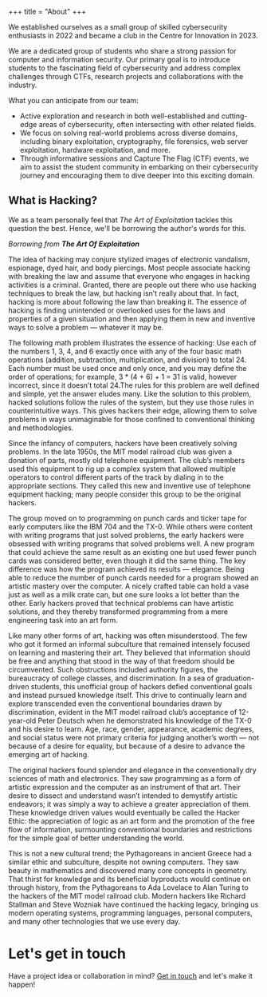 +++
title = "About"
+++

We established ourselves as a small group of skilled cybersecurity enthusiasts 
in 2022 and became a club in the Centre for Innovation in 2023.

We are a dedicated group of students who share a strong passion for computer and 
information security. Our primary goal is to introduce students to the 
fascinating field of cybersecurity and address complex challenges through 
CTFs, research projects and collaborations with the industry.

What you can anticipate from our team:

- Active exploration and research in both well-established and cutting-edge 
  areas of cybersecurity, often intersecting with other related fields.
- We focus on solving real-world problems across diverse domains, including 
  binary exploitation, cryptography, file forensics, web server exploitation, 
  hardware exploitation, and more.
- Through informative sessions and Capture The Flag (CTF) events, we aim to 
  assist the student community in embarking on their cybersecurity journey and 
  encouraging them to dive deeper into this exciting domain.

## What is Hacking?

We as a team personally feel that _The Art of Exploitation_ tackles this 
question the best. Hence, we'll be borrowing the author's words for this.

_Borrowing from **The Art Of Exploitation**_

The idea of hacking may conjure stylized images of electronic vandalism, 
espionage, dyed hair, and body piercings. Most people associate hacking with 
breaking the law and assume that everyone who engages in hacking activities is a 
criminal. Granted, there are people out there who use hacking techniques to 
break the law, but hacking isn’t really about that. In fact, hacking is more 
about following the law than breaking it. The essence of hacking is finding 
unintended or overlooked uses for the laws and properties of a given situation 
and then applying them in new and inventive ways to solve a problem — whatever 
it may be.

The following math problem illustrates the essence of hacking:
Use each of the numbers 1, 3, 4, and 6 exactly once with any of the four basic 
math operations (addition, subtraction, multiplication, and division) to total 
24. Each number must be used once and only once, and you may define the order of 
operations; for example, 3 * (4 + 6) + 1 = 31 is valid, however incorrect, since
it doesn’t total 24.The rules for this problem are well defined and simple, yet 
the answer eludes many. Like the solution to this problem, hacked solutions 
follow the rules of the system, but they use those rules in counterintuitive 
ways. This gives hackers their edge, allowing them to solve problems in ways 
unimaginable for those confined to conventional thinking and methodologies.

Since the infancy of computers, hackers have been creatively solving problems. 
In the late 1950s, the MIT model railroad club was given a donation of parts, 
mostly old telephone equipment. The club’s members used this equipment to rig up 
a complex system that allowed multiple operators to control different parts of 
the track by dialing in to the appropriate sections. They called this new and 
inventive use of telephone equipment hacking; many people consider this group to
be the original hackers. 

The group moved on to programming on punch cards and ticker tape for early 
computers like the IBM 704 and the TX-0. While others were content with writing 
programs that just solved problems, the early hackers were obsessed with writing
 programs that solved problems well. A new program that could achieve the same 
result as an existing one but used fewer punch cards was considered better, even
 though it did the same thing. The key difference was how the program achieved 
its results — elegance. Being able to reduce the number of punch cards needed 
for a program showed an artistic mastery over the computer. A nicely crafted 
table can hold a vase just as well as a milk crate can, but one sure looks a lot 
better than the other. Early hackers proved that technical problems can have 
artistic solutions, and they thereby transformed programming from a mere 
engineering task into an art form.


Like many other forms of art, hacking was often misunderstood. The few who got 
it formed an informal subculture that remained intensely focused on learning and
 mastering their art. They believed that information should be free and anything
 that stood in the way of that freedom should be circumvented. Such obstructions 
included authority figures, the bureaucracy of college classes, and 
discrimination. In a sea of graduation-driven students, this unofficial group of 
hackers defied conventional goals and instead pursued knowledge itself. This 
drive to continually learn and explore transcended even the conventional 
boundaries drawn by discrimination, evident in the MIT model railroad club’s 
acceptance of 12-year-old Peter Deutsch when he demonstrated his knowledge of 
the TX-0 and his desire to learn. Age, race, gender, appearance, academic 
degrees, and social status were not primary criteria for judging another’s worth 
— not because of a desire for equality, but because of a desire to advance the 
emerging art of hacking.

The original hackers found splendor and elegance in the conventionally dry 
sciences of math and electronics. They saw programming as a form of artistic 
expression and the computer as an instrument of that art. Their desire to 
dissect and understand wasn’t intended to demystify artistic endeavors; it was 
simply a way to achieve a greater appreciation of them. These knowledge driven 
values would eventually be called the Hacker Ethic: the appreciation of logic as
 an art form and the promotion of the free flow of information, surmounting 
conventional boundaries and restrictions for the simple goal of
better understanding the world. 

This is not a new cultural trend; the Pythagoreans in ancient Greece had a 
similar ethic and subculture, despite not owning computers. They saw beauty 
in mathematics and discovered many core concepts in geometry. That thirst for 
knowledge and its beneficial byproducts would continue on through history, from 
the Pythagoreans to Ada Lovelace to Alan Turing to the hackers of the MIT model 
railroad club. Modern hackers like Richard Stallman and Steve Wozniak have 
continued the hacking legacy, bringing us modern operating systems, programming 
languages, personal computers, and many other technologies that we use every day.

# Let's get in touch

Have a project idea or collaboration in mind? [Get in touch](/blog/contacts) and let's make it happen!

